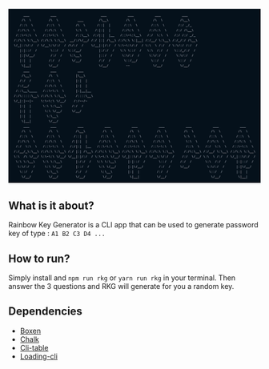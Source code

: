 ![alt text](./assets/rkg_title.png "Rainbow Key Generator")

## What is it about?
Rainbow Key Generator is a CLI app that can be used to generate password key of type : `A1 B2 C3 D4 ...`

## How to run?
Simply install and `npm run rkg` or `yarn run rkg` in your terminal.
Then answer the 3 questions and RKG will generate for you a random key.

## Dependencies
* [Boxen](https://github.com/sindresorhus/boxen "Boxen's github")
* [Chalk](https://github.com/chalk/chalk "Chalk's github")
* [Cli-table](https://github.com/Automattic/cli-table "Cli table's github")
* [Loading-cli](https://github.com/jaywcjlove/loading-cli "Loading cli's github")